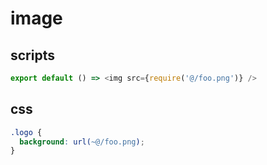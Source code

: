 # image

## scripts
```js
export default () => <img src={require('@/foo.png')} />
```

## css
```css
.logo {
  background: url(~@/foo.png);
}
```
